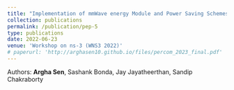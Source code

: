 ```yaml
---
title: "Implementation of mmWave energy Module and Power Saving Schemes in ns-3"
collection: publications
permalink: /publication/pep-5
type: publications
date: 2022-06-23
venue: 'Workshop on ns-3 (WNS3 2022)'
# paperurl: 'http://arghasen10.github.io/files/percom_2023_final.pdf'
---
```


Authors: <b>Argha Sen</b>, Sashank Bonda, Jay Jayatheerthan, Sandip Chakraborty<br>